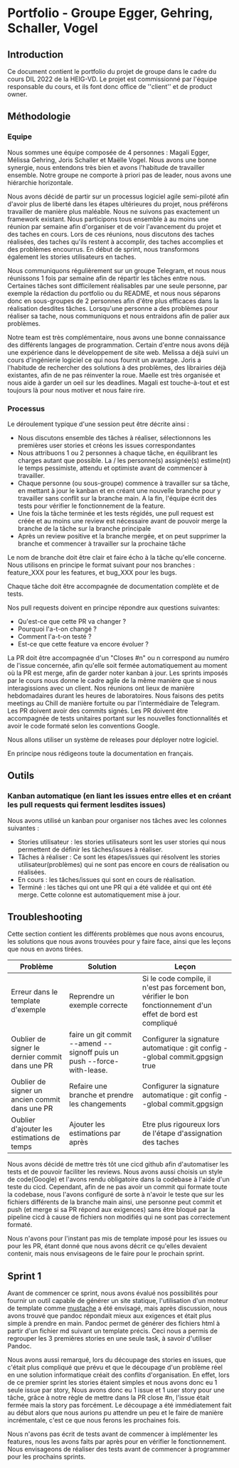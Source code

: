 # Portfolio - Groupe Egger, Gehring, Schaller, Vogel

## Introduction

Ce document contient le portfolio du projet de groupe dans le cadre du cours DIL 2022 de la HEIG-VD. Le projet est commissionné par l'équipe responsable du cours, et ils font donc office de ''client'' et de product owner.


## Méthodologie

### Equipe

Nous sommes une équipe composée de 4 personnes : Magali Egger, Mélissa Gehring, Joris Schaller et Maëlle Vogel. Nous avons une bonne synergie, nous entendons très bien et avons l'habitude de travailler ensemble. Notre groupe ne comporte à priori pas de leader, nous avons une hiérarchie horizontale.

Nous avons décidé de partir sur un processus logiciel agile semi-piloté afin d'avoir plus de liberté dans les étapes ultérieures du projet, nous préférons travailler de manière plus maléable.
Nous ne suivons pas exactement un framework existant. Nous participons tous ensemble à au moins une réunion par semaine afin d'organiser et de voir l'avancement du projet et des taches en cours. Lors de ces réunions, nous discutons des taches réalisées, des taches qu'ils restent à accomplir, des taches accomplies et des problèmes encourrus. En début de sprint, nous transformons également les stories utilisateurs en taches.

Nous communiquons régulièrement sur un groupe Telegram, et nous nous réunissons 1 fois par semaine afin de répartir les tâches entre nous. Certaines tâches sont difficilement réalisables par une seule personne, par exemple la rédaction du portfolio ou du README, et nous nous séparons donc en sous-groupes de 2 personnes afin d'être plus efficaces dans la réalisation desdites tâches.
Lorsqu'une personne a des problèmes pour réaliser sa tache, nous communiquons et nous entraidons afin de palier aux problèmes. 

Notre team est très complémentaire, nous avons une bonne connaissance des différents langages de programmation.
Certain d'entre nous avons déjà une expérience dans le développement de site web.
Melissa a déjà suivi un cours d'ingénierie logiciel ce qui nous fournit un avantage.
Joris a l'habitude de rechercher des solutions à des problèmes, des librairies déjà existantes, afin de ne pas réinventer la roue.
Maelle est très organisée et nous aide à garder un oeil sur les deadlines.
Magali est touche-à-tout et est toujours là pour nous motiver et nous faire rire.


### Processus

Le déroulement typique d'une session peut être décrite ainsi :

* Nous discutons ensemble des tâches à réaliser, sélectionnons les premières user stories et créons les issues correspondantes
* Nous attribuons 1 ou 2 personnes à chaque tâche, en équilibrant les charges autant que possible. La / les personne(s) assignée(s) estime(nt) le temps pessimiste, attendu et optimiste avant de commencer à travailler.
* Chaque personne (ou sous-groupe) commence à travailler sur sa tâche, en mettant à jour le kanban et en créant une nouvelle branche pour y travailler sans conflit sur la branche main. A la fin, l'équipe écrit des tests pour vérifier le fonctionnement de la feature.
* Une fois la tâche terminée et les tests régidés, une pull request est créée et au moins une review est nécessaire avant de pouvoir merge la branche de la tâche sur la branche principale
* Après un review positive et la branche mergée, et on peut supprimer la branche et commencer à travailler sur la prochaine tâche


Le nom de branche doit être clair et faire écho à la tâche qu'elle concerne. Nous utilisons en principe le format suivant pour nos branches : feature_XXX pour les features, et bug_XXX pour les bugs.

Chaque tâche doit être accompagnée de documentation complète et de tests.

Nos pull requests doivent en principe répondre aux questions suivantes:

* Qu'est-ce que cette PR va changer ?
* Pourquoi l'a-t-on changé ?
* Comment l'a-t-on testé ?
* Est-ce que cette feature va encore évoluer ?

La PR doit être accompagnée d'un "Closes #n" ou n correspond au numéro de l'issue concernée, afin qu'elle soit fermée automatiquement au moment où la PR est merge, afin de garder noter kanban à jour.
Les sprints imposés par le cours nous donne le cadre agile de la même manière que si nous interagissions avec un client.
Nos réunions ont lieux de manière hebdomadaires durant les heures de laboratoires. Nous faisons des petits meetings au Chill de manière fortuite ou par l'intermédiaire de Telegram.
Les PR doivent avoir des commits signés.
Les PR doivent être accompagnée de tests unitaires portant sur les nouvelles fonctionnalités et avoir le code formaté selon les conventions Google.

Nous allons utiliser un système de releases pour déployer notre logiciel.

En principe nous rédigeons toute la documentation en français.

## Outils
### Kanban automatique (en liant les issues entre elles et en créant les pull requests qui ferment lesdites issues)
Nous avons utilisé un kanban pour organiser nos tâches avec les colonnes suivantes : 
 - Stories utilisateur : les stories utilisateurs sont les user stories qui nous permettent de définir les tâches/issues à réaliser.
 - Tâches à réaliser : Ce sont les étapes/issues qui résolvent les stories utilisateur(problèmes) qui ne sont pas encore en cours de réalisation ou réalisées. 
 - En cours : les tâches/issues qui sont en cours de réalisation.
 - Terminé : les tâches qui ont une PR qui a été validée et qui ont été merge. Cette colonne est automatiquement mise à jour.


## Troubleshooting

Cette section contient les différents problèmes que nous avons encourus, les solutions que nous avons trouvées pour y faire face, ainsi que les leçons que nous en avons tirées.

| **Problème**                                    | **Solution**                                                           | **Leçon**                                                                                                       |
|-------------------------------------------------|------------------------------------------------------------------------|-----------------------------------------------------------------------------------------------------------------|
| Erreur dans le template d'exemple               | Reprendre un exemple correcte                                          | Si le code compile, il n'est pas forcement bon, vérifier le bon fonctionnement d'un effet de bord est compliqué |
| Oublier de signer le dernier commit dans une PR | faire un git commit --amend --signoff puis un push --force-with-lease. | Configurer la signature automatique : git config --global commit.gpgsign true                                   |
| Oublier de signer un ancien commit dans une PR  | Refaire une branche et prendre les changements                         | Configurer la signature automatique :  git config --global commit.gpgsign                                       |
| Oublier d'ajouter les estimations de temps      | Ajouter les estimations par après                                      | Etre plus rigoureux lors de l'étape d'assignation des taches                                                    |

Nous avons décidé de mettre très tôt une cicd github afin d'automatiser les tests et de pouvoir faciliter les reviews.
Nous avons aussi choisis un style de code(Google) et l'avons rendu obligatoire dans la codebase à l'aide d'un teste du cicd.
Cependant, afin de ne pas avoir un commit qui formate toute la codebase, nous l'avons configuré de sorte à n'avoir le teste que sur les fichiers différents de 
la branche main ainsi, une personne peut commit et push (et merge si sa PR répond aux exigences) sans être bloqué par la pipeline cicd à cause de fichiers
non modifiés qui ne sont pas correctement formaté.

Nous n'avons pour l'instant pas mis de template imposé pour les issues ou pour les PR, étant donné que nous avons décrit ce qu'elles devaient contenir, mais nous envisageons de le faire pour le prochain sprint.

## Sprint 1

Avant de commencer ce sprint, nous avons évalué nos possibilités pour fournir un outil capable de générer un site statique, l'utilisation d'un moteur de template
comme [mustache](https://github.com/spullara/mustache.java) a été envisagé, mais après discussion, nous avons trouvé que pandoc répondait mieux aux exigences et était plus
simple à prendre en main. Pandoc permet de générer des fichiers html à partir d'un fichier md suivant un template précis. Ceci nous a permis de regrouper les 3 premières stories en une seule task, à savoir d'utiliser Pandoc.

Nous avons aussi remarqué, lors du découpage des stories en issues, que c'était plus compliqué que prévu et que le découpage d'un problème réel en une solution informatique
créait des conflits d'organisation. En effet, lors de ce premier sprint les stories étaient simples et nous avons donc eu 1 seule issue par story, Nous avons donc eu 1 issue et 1 user story pour une tâche,
grâce à notre règle de mettre dans la PR close #n, l'issue était fermée mais la story pas forcément.
Le découpage a été immédiatement fait au début alors que nous aurions pu attendre un peu et le faire de manière incrémentale, c'est ce que nous ferons les prochaines fois.

Nous n'avons pas écrit de tests avant de commencer à implémenter les features, nous les avons faits par après pour en vérifier le fonctionnement. Nous envisageons de réaliser des tests avant de commencer à programmer pour les prochains sprints.